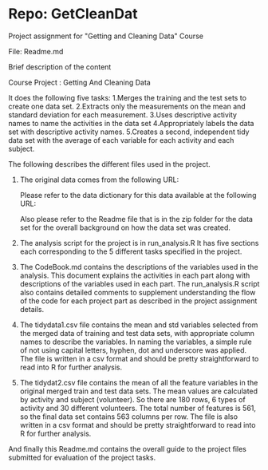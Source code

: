 Repo: GetCleanDat
===========

Project assignment for "Getting and Cleaning Data" Course

File: Readme.md

Brief description of the content

Course Project : Getting And Cleaning Data

It does the following five tasks:
1.Merges the training and the test sets to create one data set.
2.Extracts only the measurements on the mean and standard deviation for each measurement. 
3.Uses descriptive activity names to name the activities in the data set
4.Appropriately labels the data set with descriptive activity names. 
5.Creates a second, independent tidy data set with the average of each variable for each activity and each subject. 

The following describes the different files used in the project.

1) The original data comes from the following URL:
    
   Please refer to the data dictionary for this data available at the following URL:

   Also please refer to the Readme file that is in the zip folder for the data set for the overall background on how the data set was created.

2) The analysis script for the project is in run_analysis.R
   It has five sections each corresponding to the 5 different tasks specified in the project.
 
3) The CodeBook.md contains the descriptions of the variables used in the analysis. This document explains the activities in each part along with descriptions of the variables used in each part. The run_analysis.R script also contains detailed comments to supplement understanding the flow of the code for each project part as described in the project assignment details.

4) The tidydata1.csv file contains the mean and std variables selected from the merged data of training and test data sets, with appropriate column names to describe the variables. In naming the variables, a simple rule of not using capital letters, hyphen, dot and underscore was applied. The file is written in a csv format and should be pretty straightforward to read into R for further analysis.

5) The tidydat2.csv file contains the mean of all the feature variables in the original merged train and test data sets. The mean values are calculated by activity and subject (volunteer). So there are 180 rows, 6 types of activity and 30 different volunteers. The total number of features is 561, so the final data set contains 563 columns per row. The file is also written in a csv format and should be pretty straightforward to read into R for further analysis.

And finally this Readme.md contains the overall guide to the project files submitted for evaluation of the project tasks.
